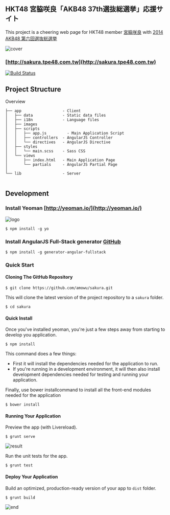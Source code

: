 ## HKT48 宮脇咲良「AKB48 37th選抜総選挙」応援サイト

This project is a cheering web page for HKT48 member [宮脇咲良](http://www.hkt48.jp/profile/sakura_miyawaki.html) with [2014 AKB48 第六回選抜総選挙](https://ja.wikipedia.org/wiki/AKB48_37th%E3%82%B7%E3%83%B3%E3%82%B0%E3%83%AB%E9%81%B8%E6%8A%9C%E7%B7%8F%E9%81%B8%E6%8C%99)

![cover](http://i.imgur.com/g0qRXUq.jpg)

### [http://sakura.tpe48.com.tw](http://sakura.tpe48.com.tw)

[![Build Status](https://travis-ci.org/amowu/sakura.svg?branch=master)](https://travis-ci.org/amowu/sakura)

## Project Structure

Overview

```
├── app                  - Client
│   ├── data             - Static data files
│   ├── i18n             - Language files
│   ├── images
│   ├── scripts
│   │   ├── app.js	       - Main Application Script
│   │   ├── controllers  - AngularJS Controller
│   │   └── directives   - AngularJS Directive
│   ├── styles
│   │   └── main.scss    - Sass CSS
│   └── views
│       ├── index.html   - Main Application Page
│       └── partials     - AngularJS Partial Page
│
└── lib                  - Server
 
```

## Development

### Install Yeoman [http://yeoman.io/](http://yeoman.io/)

![logo](http://i.imgur.com/BlX7ugv.png)

```
$ npm install -g yo
```

### Install AngularJS Full-Stack generator [GitHub](https://github.com/DaftMonk/generator-angular-fullstack)

```
$ npm install -g generator-angular-fullstack
```

### Quick Start

#### Cloning The GitHub Repository

```
$ git clone https://github.com/amowu/sakura.git
```

This will clone the latest version of the project repository to a `sakura` folder.

```
$ cd sakura
```

#### Quick Install

Once you've installed yeoman, you're just a few steps away from starting to develop you application.

```
$ npm install
```

This command does a few things:

- First it will install the dependencies needed for the application to run.
- If you're running in a development environment, it will then also install development dependencies needed for testing and running your application.

Finally, use bower installcommand to install all the front-end modules needed for the application

```
$ bower install
```

#### Running Your Application

Preview the app (with Livereload).

```
$ grunt serve
```

![result](http://i.imgur.com/j6hY1RL.jpg)

Run the unit tests for the app.

```
$ grunt test
```

#### Deploy Your Application

Build an optimized, production-ready version of your app to `dist` folder.

```
$ grunt build
```

![end](http://i.imgur.com/6D2U2Gy.png)